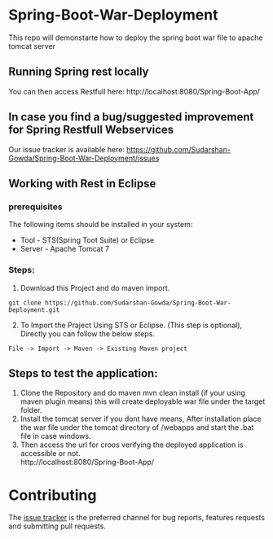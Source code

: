 # Spring-Boot-War-Deployment
This repo will demonstarte how to deploy the spring boot war file to apache tomcat server

## Running Spring rest locally

You can then access Restfull here: http://localhost:8080/Spring-Boot-App/


## In case you find a bug/suggested improvement for Spring Restfull Webservices
Our issue tracker is available here: https://github.com/Sudarshan-Gowda/Spring-Boot-War-Deployment/issues


## Working with Rest in Eclipse

### prerequisites
The following items should be installed in your system:
* Tool - STS(Spring Toot Suite) or Eclipse
* Server - Apache Tomcat 7

### Steps:

1) Download this Project and do maven import.
```
git clone https://github.com/Sudarshan-Gowda/Spring-Boot-War-Deployment.git
```
2) To Import the Praject Using STS or Eclipse. (This step is optional), Directly you can follow the below steps.
```
File -> Import -> Maven -> Existing Maven project
```

## Steps to test the application:

1) Clone the Repository and do maven mvn clean install (if your using maven plugin means) this will create deployable war file under the target folder.
2) Install the tomcat server if you dont have means, After installation place the war file under the tomcat directory of /webapps and start the .bat file in case windows.
3) Then access the url for croos verifying the deployed application is accessible or not. <br>
  http://localhost:8080/Spring-Boot-App/
   
# Contributing

The [issue tracker](https://github.com/Sudarshan-Gowda/Spring-Boot-War-Deployment/issues) is the preferred channel for bug reports, features requests and submitting pull requests.

